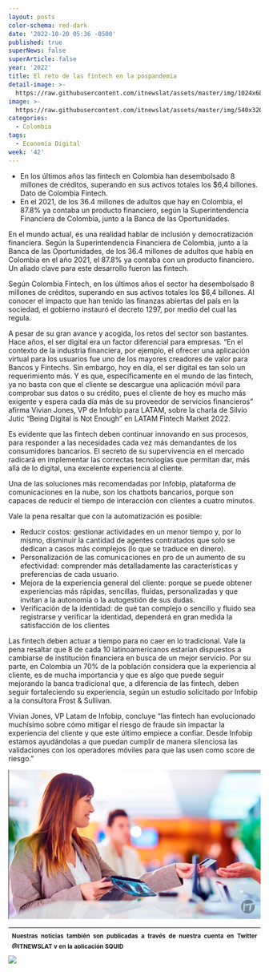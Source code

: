```yaml
---
layout: posts
color-schema: red-dark
date: '2022-10-20 05:36 -0500'
published: true
superNews: false
superArticle: false
year: '2022'
title: El reto de las fintech en la pospandemia
detail-image: >-
  https://raw.githubusercontent.com/itnewslat/assets/master/img/1024x680/pago-tdc-g.jpg
image: >-
  https://raw.githubusercontent.com/itnewslat/assets/master/img/540x320/pago-tdc-p.jpg
categories:
  - Colombia
tags:
  - Economía Digital
week: '42'
---
```

- En los últimos años las fintech en Colombia han desembolsado 8 millones de créditos, superando en sus activos totales los $6,4 billones. Dato de Colombia Fintech.
- En el 2021, de los 36.4 millones de adultos que hay en Colombia, el 87.8% ya contaba un producto financiero, según la Superintendencia Financiera de Colombia, junto a la Banca de las Oportunidades.

En el mundo actual, es una realidad hablar de inclusión y democratización financiera. Según la Superintendencia Financiera de Colombia, junto a la Banca de las Oportunidades, de los 36.4 millones de adultos que había en Colombia en el año 2021, el 87.8% ya contaba con un producto financiero. Un aliado clave para este desarrollo fueron las fintech.
 
Según Colombia Fintech, en los últimos años el sector ha desembolsado 8 millones de créditos, superando en sus activos totales los $6,4 billones. Al conocer el impacto que han tenido las finanzas abiertas del país en la sociedad, el gobierno instauró el decreto 1297, por medio del cual las regula.
 
A pesar de su gran avance y acogida, los retos del sector son bastantes. Hace años, el ser digital era un factor diferencial para empresas. “En el contexto de la industria financiera, por ejemplo, el ofrecer una aplicación virtual para los usuarios fue uno de los mayores creadores de valor para Bancos y Fintechs. Sin embargo, hoy en día, el ser digital es tan solo un requerimiento más. Y es que, específicamente en el mundo de las fintech, ya no basta con que el cliente se descargue una aplicación móvil para comprobar sus datos o su crédito, pues el cliente de hoy es mucho más exigente y espera cada día más de su proveedor de servicios financieros” afirma Vivian Jones, VP de Infobip para LATAM, sobre la charla de Silvio Jutic “Being Digital is Not Enough” en LATAM Fintech Market 2022.
 
Es evidente que las fintech deben continuar innovando en sus procesos, para responder a las necesidades cada vez más demandantes de los consumidores bancarios. El secreto de su supervivencia en el mercado radicará en implementar las correctas tecnologías que permitan dar, más allá de lo digital, una excelente experiencia al cliente.
 
Una de las soluciones más recomendadas por Infobip, plataforma de comunicaciones en la nube, son los chatbots bancarios, porque son capaces de reducir el tiempo de interacción con clientes a cuatro minutos.
 
Vale la pena resaltar que con la automatización es posible:
 
- Reducir costos: gestionar actividades en un menor tiempo y, por lo mismo, disminuir la cantidad de agentes contratados que solo se dedican a casos más complejos (lo que se traduce en dinero).
- Personalización de las comunicaciones en pro de un aumento de su efectividad: comprender más detalladamente las características y preferencias de cada usuario.
- Mejora de la experiencia general del cliente: porque se puede obtener experiencias más rápidas, sencillas, fluidas, personalizadas y que invitan a la autonomía o la autogestión de sus dudas.
- Verificación de la identidad: de qué tan complejo o sencillo y fluido sea registrarse y verificar la identidad, dependerá en gran medida la satisfacción de los clientes
 
Las fintech deben actuar a tiempo para no caer en lo tradicional. Vale la pena resaltar que 8 de cada 10 latinoamericanos estarían dispuestos a cambiarse de institución financiera en busca de un mejor servicio. Por su parte, en Colombia un 70% de la población considera que la experiencia al cliente, es de mucha importancia y que es algo que puede seguir mejorando la banca tradicional que, a diferencia de las fintech, deben seguir fortaleciendo su experiencia, según un estudio solicitado por Infobip a la consultora Frost & Sullivan.
 
Vivian Jones, VP Latam de Infobip, concluye “las fintech han evolucionado muchísimo sobre cómo mitigar el riesgo de fraude sin impactar la experiencia del cliente y que este último empiece a confiar. Desde Infobip estamos ayudándolas a que puedan cumplir de manera silenciosa las validaciones con los operadores móviles para que las usen como score de riesgo.”

![](https://raw.githubusercontent.com/itnewslat/assets/master/img/540x320/pago-tdc-p.jpg)

<table style="height: 42px;" width="569">
<tbody>
<tr>
<td style="text-align: justify;"><sub><strong>Nuestras noticias también son publicadas a través de nuestra cuenta en Twitter <a href="https://twitter.com/itnewslat?lang=es">@ITNEWSLAT</a> y en la aplicación <a href="https://squidapp.co/en/">SQUID</a></strong></sub></td>
</tr>
</tbody>
</table>

<img src="https://tracker.metricool.com/c3po.jpg?hash=56f88a41e39ab42c063cc51676587a04"/>